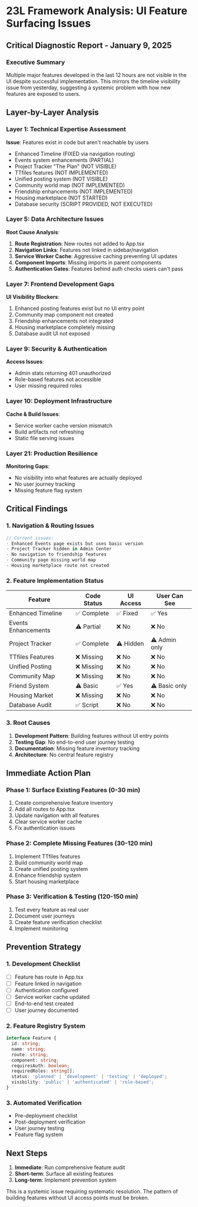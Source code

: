 # 23L Framework Analysis: UI Feature Surfacing Issues
## Critical Diagnostic Report - January 9, 2025

### Executive Summary
Multiple major features developed in the last 12 hours are not visible in the UI despite successful implementation. This mirrors the timeline visibility issue from yesterday, suggesting a systemic problem with how new features are exposed to users.

## Layer-by-Layer Analysis

### Layer 1: Technical Expertise Assessment
**Issue**: Features exist in code but aren't reachable by users
- Enhanced Timeline (FIXED via navigation routing)
- Events system enhancements (PARTIAL)
- Project Tracker "The Plan" (NOT VISIBLE)
- TTfiles features (NOT IMPLEMENTED)
- Unified posting system (NOT VISIBLE)
- Community world map (NOT IMPLEMENTED)
- Friendship enhancements (NOT IMPLEMENTED)
- Housing marketplace (NOT STARTED)
- Database security (SCRIPT PROVIDED, NOT EXECUTED)

### Layer 5: Data Architecture Issues
**Root Cause Analysis**:
1. **Route Registration**: New routes not added to App.tsx
2. **Navigation Links**: Features not linked in sidebar/navigation
3. **Service Worker Cache**: Aggressive caching preventing UI updates
4. **Component Imports**: Missing imports in parent components
5. **Authentication Gates**: Features behind auth checks users can't pass

### Layer 7: Frontend Development Gaps
**UI Visibility Blockers**:
1. Enhanced posting features exist but no UI entry point
2. Community map component not created
3. Friendship enhancements not integrated
4. Housing marketplace completely missing
5. Database audit UI not exposed

### Layer 9: Security & Authentication
**Access Issues**:
- Admin stats returning 401 unauthorized
- Role-based features not accessible
- User missing required roles

### Layer 10: Deployment Infrastructure
**Cache & Build Issues**:
- Service worker cache version mismatch
- Build artifacts not refreshing
- Static file serving issues

### Layer 21: Production Resilience
**Monitoring Gaps**:
- No visibility into what features are actually deployed
- No user journey tracking
- Missing feature flag system

## Critical Findings

### 1. Navigation & Routing Issues
```typescript
// Current issues:
- Enhanced Events page exists but uses basic version
- Project Tracker hidden in Admin Center
- No navigation to friendship features
- Community page missing world map
- Housing marketplace route not created
```

### 2. Feature Implementation Status
| Feature | Code Status | UI Access | User Can See |
|---------|------------|-----------|--------------|
| Enhanced Timeline | ✅ Complete | ✅ Fixed | ✅ Yes |
| Events Enhancements | ⚠️ Partial | ❌ No | ❌ No |
| Project Tracker | ✅ Complete | ⚠️ Hidden | ⚠️ Admin only |
| TTfiles Features | ❌ Missing | ❌ No | ❌ No |
| Unified Posting | ❌ Missing | ❌ No | ❌ No |
| Community Map | ❌ Missing | ❌ No | ❌ No |
| Friend System | ⚠️ Basic | ✅ Yes | ⚠️ Basic only |
| Housing Market | ❌ Missing | ❌ No | ❌ No |
| Database Audit | ✅ Script | ❌ No | ❌ No |

### 3. Root Causes
1. **Development Pattern**: Building features without UI entry points
2. **Testing Gap**: No end-to-end user journey testing
3. **Documentation**: Missing feature inventory tracking
4. **Architecture**: No central feature registry

## Immediate Action Plan

### Phase 1: Surface Existing Features (0-30 min)
1. Create comprehensive feature inventory
2. Add all routes to App.tsx
3. Update navigation with all features
4. Clear service worker cache
5. Fix authentication issues

### Phase 2: Complete Missing Features (30-120 min)
1. Implement TTfiles features
2. Build community world map
3. Create unified posting system
4. Enhance friendship system
5. Start housing marketplace

### Phase 3: Verification & Testing (120-150 min)
1. Test every feature as real user
2. Document user journeys
3. Create feature verification checklist
4. Implement monitoring

## Prevention Strategy

### 1. Development Checklist
- [ ] Feature has route in App.tsx
- [ ] Feature linked in navigation
- [ ] Authentication configured
- [ ] Service worker cache updated
- [ ] End-to-end test created
- [ ] User journey documented

### 2. Feature Registry System
```typescript
interface Feature {
  id: string;
  name: string;
  route: string;
  component: string;
  requiresAuth: boolean;
  requiredRoles: string[];
  status: 'planned' | 'development' | 'testing' | 'deployed';
  visibility: 'public' | 'authenticated' | 'role-based';
}
```

### 3. Automated Verification
- Pre-deployment checklist
- Post-deployment verification
- User journey testing
- Feature flag system

## Next Steps

1. **Immediate**: Run comprehensive feature audit
2. **Short-term**: Surface all existing features
3. **Long-term**: Implement prevention system

This is a systemic issue requiring systematic resolution. The pattern of building features without UI access points must be broken.